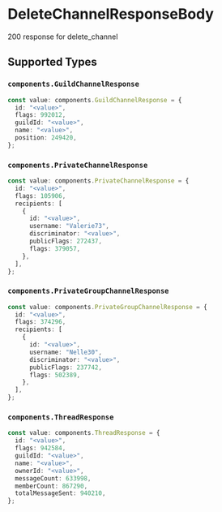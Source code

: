 # DeleteChannelResponseBody

200 response for delete_channel


## Supported Types

### `components.GuildChannelResponse`

```typescript
const value: components.GuildChannelResponse = {
  id: "<value>",
  flags: 992012,
  guildId: "<value>",
  name: "<value>",
  position: 249420,
};
```

### `components.PrivateChannelResponse`

```typescript
const value: components.PrivateChannelResponse = {
  id: "<value>",
  flags: 105906,
  recipients: [
    {
      id: "<value>",
      username: "Valerie73",
      discriminator: "<value>",
      publicFlags: 272437,
      flags: 379057,
    },
  ],
};
```

### `components.PrivateGroupChannelResponse`

```typescript
const value: components.PrivateGroupChannelResponse = {
  id: "<value>",
  flags: 374296,
  recipients: [
    {
      id: "<value>",
      username: "Nelle30",
      discriminator: "<value>",
      publicFlags: 237742,
      flags: 502389,
    },
  ],
};
```

### `components.ThreadResponse`

```typescript
const value: components.ThreadResponse = {
  id: "<value>",
  flags: 942584,
  guildId: "<value>",
  name: "<value>",
  ownerId: "<value>",
  messageCount: 633998,
  memberCount: 867290,
  totalMessageSent: 940210,
};
```

